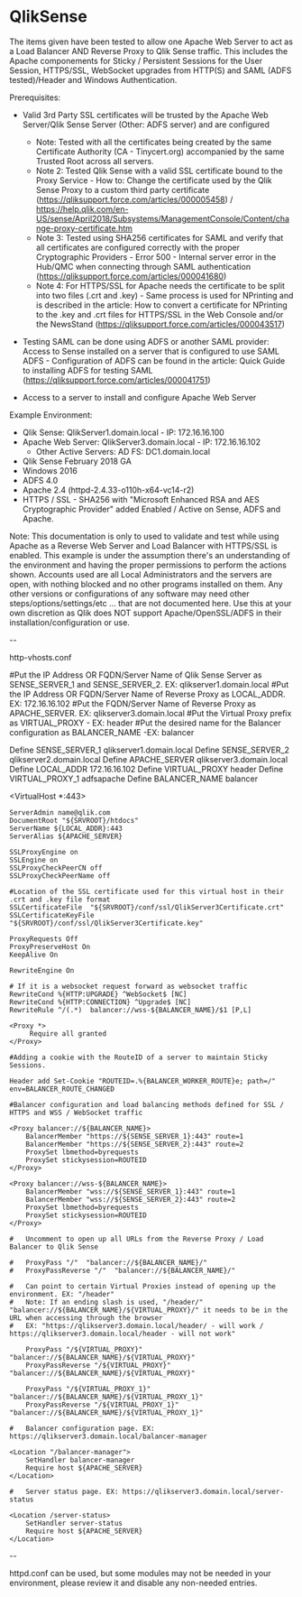 # QlikSense

The items given have been tested to allow one Apache Web Server to act as a Load Balancer AND Reverse Proxy to Qlik Sense traffic. This includes the Apache componements for  Sticky / Persistent Sessions for the User Session, HTTPS/SSL, WebSocket upgrades from HTTP(S) and SAML (ADFS tested)/Header and Windows Authentication. 

Prerequisites:

- Valid 3rd Party SSL certificates will be trusted by the Apache Web Server/Qlik Sense Server (Other: ADFS server) and are configured 

  - Note: Tested with all the certificates being created by the same Certificate Authority (CA - Tinycert.org) accompanied by the same Trusted Root across all servers.
  - Note 2: Tested Qlik Sense with a valid SSL certificate bound to the Proxy Service - How to: Change the certificate used by the Qlik Sense Proxy to a custom third party certificate (https://qliksupport.force.com/articles/000005458) / https://help.qlik.com/en-US/sense/April2018/Subsystems/ManagementConsole/Content/change-proxy-certificate.htm
  - Note 3: Tested using SHA256 certificates for SAML and verify that all certificates are configured correctly with the proper Cryptographic Providers - Error 500 - Internal server error in the Hub/QMC when connecting through SAML authentication (https://qliksupport.force.com/articles/000041680)
  - Note 4: For HTTPS/SSL for Apache needs the certificate to be split into two files (.crt and .key) - Same process is used for NPrinting and is described in the article: How to convert a certificate for NPrinting to the .key and .crt files for HTTPS/SSL in the Web Console and/or the NewsStand (https://qliksupport.force.com/articles/000043517)

- Testing SAML can be done using ADFS or another SAML provider: Access to Sense installed on a server that is configured to use SAML ADFS - Configuration of ADFS can be found in the article: Quick Guide to installing ADFS for testing SAML (https://qliksupport.force.com/articles/000041751)

- Access to a server to install and configure Apache Web Server

Example Environment:

  - Qlik Sense: QlikServer1.domain.local - IP: 172.16.16.100
  - Apache Web Server: QlikServer3.domain.local  - IP: 172.16.16.102
      - Other Active Servers: AD FS: DC1.domain.local
  - Qlik Sense February 2018 GA
  - Windows 2016
  - ADFS 4.0 
  - Apache 2.4 (httpd-2.4.33-o110h-x64-vc14-r2)
  - HTTPS / SSL - SHA256 with "Microsoft Enhanced RSA and AES Cryptographic Provider" added Enabled / Active on Sense, ADFS and Apache.

Note: This documentation is only to used to validate and test while using Apache as a Reverse Web Server and Load Balancer with HTTPS/SSL is enabled. This example is under the assumption there's an understanding of the environment and having the proper permissions to perform the actions shown. Accounts used are all Local Administrators and the servers are open, with nothing blocked and no other programs installed on them. Any other versions or configurations of any software may need other steps/options/settings/etc ... that are not documented here. ​Use this at your own discretion as Qlik does NOT support Apache/OpenSSL/ADFS in their installation/configuration or use.

--

http-vhosts.conf

#Put the IP Address OR FQDN/Server Name of Qlik Sense Server as SENSE_SERVER_1 and SENSE_SERVER_2. EX: qlikserver1.domain.local
#Put the IP Address OR FQDN/Server Name of Reverse Proxy as LOCAL_ADDR. EX: 172.16.16.102
#Put the FQDN/Server Name of Reverse Proxy as APACHE_SERVER. EX: qlikserver3.domain.local
#Put the Virtual Proxy prefix as VIRTUAL_PROXY - EX: header
#Put the desired name for the Balancer configuration as BALANCER_NAME -EX: balancer

Define SENSE_SERVER_1 qlikserver1.domain.local
Define SENSE_SERVER_2 qlikserver2.domain.local
Define APACHE_SERVER qlikserver3.domain.local
Define LOCAL_ADDR 172.16.16.102
Define VIRTUAL_PROXY header
Define VIRTUAL_PROXY_1 adfsapache
Define BALANCER_NAME balancer
 
<VirtualHost *:443>

    ServerAdmin name@qlik.com
    DocumentRoot "${SRVROOT}/htdocs"
    ServerName ${LOCAL_ADDR}:443
    ServerAlias ${APACHE_SERVER}
    
    SSLProxyEngine on
    SSLEngine on
    SSLProxyCheckPeerCN off
    SSLProxyCheckPeerName off
    
    #Location of the SSL certificate used for this virtual host in their .crt and .key file format
    SSLCertificateFile  "${SRVROOT}/conf/ssl/QlikServer3Certificate.crt"
    SSLCertificateKeyFile   "${SRVROOT}/conf/ssl/QlikServer3Certificate.key"
 
    ProxyRequests Off
    ProxyPreserveHost On
    KeepAlive On
 
    RewriteEngine On
 
    # If it is a websocket request forward as websocket traffic
    RewriteCond %{HTTP:UPGRADE} ^WebSocket$ [NC]
    RewriteCond %{HTTP:CONNECTION} ^Upgrade$ [NC]
	RewriteRule ^/(.*)  balancer://wss-${BALANCER_NAME}/$1 [P,L]
	
    <Proxy *>
         Require all granted
    </Proxy>
	
	#Adding a cookie with the RouteID of a server to maintain Sticky Sessions.
	
	Header add Set-Cookie "ROUTEID=.%{BALANCER_WORKER_ROUTE}e; path=/" env=BALANCER_ROUTE_CHANGED
 
	#Balancer configuration and load balancing methods defined for SSL / HTTPS and WSS / WebSocket traffic
	
	<Proxy balancer://${BALANCER_NAME}>
		BalancerMember "https://${SENSE_SERVER_1}:443" route=1
		BalancerMember "https://${SENSE_SERVER_2}:443" route=2
		ProxySet lbmethod=byrequests
		ProxySet stickysession=ROUTEID
	</Proxy>
	
	<Proxy balancer://wss-${BALANCER_NAME}>
		BalancerMember "wss://${SENSE_SERVER_1}:443" route=1
		BalancerMember "wss://${SENSE_SERVER_2}:443" route=2
		ProxySet lbmethod=byrequests
		ProxySet stickysession=ROUTEID
	</Proxy>
	
	# 	Uncomment to open up all URLs from the Reverse Proxy / Load Balancer to Qlik Sense
	
	#	ProxyPass "/"  "balancer://${BALANCER_NAME}/" 
	#	ProxyPassReverse "/"  "balancer://${BALANCER_NAME}/"
	
	#	Can point to certain Virtual Proxies instead of opening up the environment. EX: "/header" 
	#	Note: If an ending slash is used, "/header/" "balancer://${BALANCER_NAME}/${VIRTUAL_PROXY}/" it needs to be in the URL when accessing through the browser 
	#	EX: "https://qlikserver3.domain.local/header/ - will work / https://qlikserver3.domain.local/header - will not work"
	
		ProxyPass "/${VIRTUAL_PROXY}"  "balancer://${BALANCER_NAME}/${VIRTUAL_PROXY}" 
		ProxyPassReverse "/${VIRTUAL_PROXY}"  "balancer://${BALANCER_NAME}/${VIRTUAL_PROXY}"
		
		ProxyPass "/${VIRTUAL_PROXY_1}"  "balancer://${BALANCER_NAME}/${VIRTUAL_PROXY_1}" 
		ProxyPassReverse "/${VIRTUAL_PROXY_1}"  "balancer://${BALANCER_NAME}/${VIRTUAL_PROXY_1}"
		
	#	Balancer configuration page. EX: https://qlikserver3.domain.local/balancer-manager
	
	<Location "/balancer-manager">
		SetHandler balancer-manager
		Require host ${APACHE_SERVER}
	</Location>
	
	#	Server status page. EX: https://qlikserver3.domain.local/server-status
	
	<Location /server-status>
		SetHandler server-status
		Require host ${APACHE_SERVER}
	</Location>

</Virtualhost>

-- 

httpd.conf can be used, but some modules may not be needed in your environment, please review it and disable any non-needed entries.
